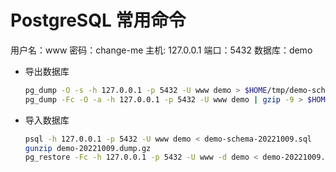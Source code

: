 # PostgreSQL 常用命令

用户名：www
密码：change-me
主机: 127.0.0.1
端口：5432
数据库：demo

- 导出数据库

  ```bash
  pg_dump -O -s -h 127.0.0.1 -p 5432 -U www demo > $HOME/tmp/demo-schema-20221009.sql
  pg_dump -Fc -O -a -h 127.0.0.1 -p 5432 -U www demo | gzip -9 > $HOME/tmp/demo-data-20221009.dump.gz
  ```

- 导入数据库

  ```bash
  psql -h 127.0.0.1 -p 5432 -U www demo < demo-schema-20221009.sql
  gunzip demo-20221009.dump.gz
  pg_restore -Fc -h 127.0.0.1 -p 5432 -U www -d demo < demo-20221009.dump
  ```

